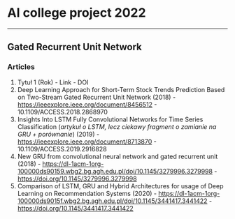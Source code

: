 # AI college project 2022
***
## Gated Recurrent Unit Network
### Articles
1. Tytuł 1 (Rok) - Link - DOI
2. Deep Learning Approach for Short-Term Stock Trends Prediction Based on Two-Stream Gated Recurrent Unit Network (2018) - https://ieeexplore.ieee.org/document/8456512 - 10.1109/ACCESS.2018.2868970
3. Insights Into LSTM Fully Convolutional Networks for Time Series Classification (*artykuł o LSTM, lecz ciekawy fragment o zamianie na GRU + porównanie*) (2019) - https://ieeexplore.ieee.org/document/8713870 - 10.1109/ACCESS.2019.2916828
4. New GRU from convolutional neural network and gated recurrent unit (2018) - https://dl-1acm-1org-100000ds90159.wbg2.bg.agh.edu.pl/doi/10.1145/3279996.3279998 - https://doi.org/10.1145/3279996.3279998
5. Comparison of LSTM, GRU and Hybrid Architectures for usage of Deep Learning on Recommendation Systems (2020) - https://dl-1acm-1org-100000ds9015f.wbg2.bg.agh.edu.pl/doi/10.1145/3441417.3441422 - https://doi.org/10.1145/3441417.3441422
